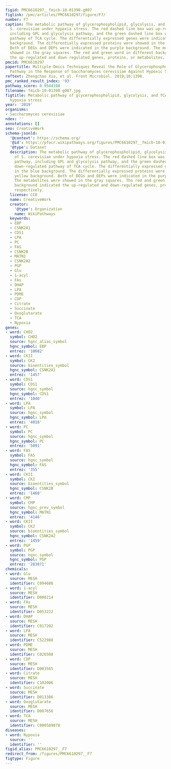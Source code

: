 ```yaml
---
figid: PMC6610297__fmicb-10-01398-g007
figlink: /pmc/articles/PMC6610297/figure/F7/
number: F7
caption: The metabolic pathway of glycerophospholipid, glycolysis, and TCA cycle of
  S. cerevisiae under hypoxia stress. The red dashed line box was up-regulated pathway,
  including GPL and glycolysis pathway, and the green dashed line box was down-regulated
  pathway of TCA cycle. The differentially expressed genes were indicated in the blue
  background. The differentially expressed proteins were showed in the yellow background.
  Both of DEGs and DEPs were indicated in the purple background. The metabolites were
  showed in the gray squares. The red and green word in different background indicated
  the up-regulated and down-regulated genes, proteins, or metabolites, respectively.
pmcid: PMC6610297
papertitle: Multiple-Omics Techniques Reveal the Role of Glycerophospholipid Metabolic
  Pathway in the Response of Saccharomyces cerevisiae Against Hypoxic Stress.
reftext: Zhengchao Xia, et al. Front Microbiol. 2019;10:1398.
pmc_ranked_result_index: '93'
pathway_score: 0.9544198
filename: fmicb-10-01398-g007.jpg
figtitle: Metabolic pathway of glycerophospholipid, glycolysis, and TCA cycle under
  hypoxia stress
year: '2019'
organisms:
- Saccharomyces cerevisiae
ndex: ''
annotations: []
seo: CreativeWork
schema-jsonld:
  '@context': https://schema.org/
  '@id': https://pfocr.wikipathways.org/figures/PMC6610297__fmicb-10-01398-g007.html
  '@type': Dataset
  description: The metabolic pathway of glycerophospholipid, glycolysis, and TCA cycle
    of S. cerevisiae under hypoxia stress. The red dashed line box was up-regulated
    pathway, including GPL and glycolysis pathway, and the green dashed line box was
    down-regulated pathway of TCA cycle. The differentially expressed genes were indicated
    in the blue background. The differentially expressed proteins were showed in the
    yellow background. Both of DEGs and DEPs were indicated in the purple background.
    The metabolites were showed in the gray squares. The red and green word in different
    background indicated the up-regulated and down-regulated genes, proteins, or metabolites,
    respectively.
  license: CC0
  name: CreativeWork
  creator:
    '@type': Organization
    name: WikiPathways
  keywords:
  - EBP
  - CSNK2A1
  - CDS1
  - LPA
  - PC
  - FAS
  - CSNK2B
  - MATN1
  - CSNK2A2
  - PGP
  - Glu
  - 1-acyl
  - FAs
  - DHAP
  - LPA
  - PDME
  - CDP
  - Citrate
  - Succinate
  - Oxoglutarate
  - TCA
  - Nypoxia
genes:
- word: CHO2
  symbol: CHO2
  source: hgnc_alias_symbol
  hgnc_symbol: EBP
  entrez: '10682'
- word: CKII
  symbol: CK2
  source: bioentities_symbol
  hgnc_symbol: CSNK2A1
  entrez: '1457'
- word: CDS1
  symbol: CDS1
  source: hgnc_symbol
  hgnc_symbol: CDS1
  entrez: '1040'
- word: LPA
  symbol: LPA
  source: hgnc_symbol
  hgnc_symbol: LPA
  entrez: '4018'
- word: PC
  symbol: PC
  source: hgnc_symbol
  hgnc_symbol: PC
  entrez: '5091'
- word: FAS
  symbol: FAS
  source: hgnc_symbol
  hgnc_symbol: FAS
  entrez: '355'
- word: CKII
  symbol: CK2
  source: bioentities_symbol
  hgnc_symbol: CSNK2B
  entrez: '1460'
- word: CMP
  symbol: CMP
  source: hgnc_prev_symbol
  hgnc_symbol: MATN1
  entrez: '4146'
- word: CKII
  symbol: CK2
  source: bioentities_symbol
  hgnc_symbol: CSNK2A2
  entrez: '1459'
- word: PGP
  symbol: PGP
  source: hgnc_symbol
  hgnc_symbol: PGP
  entrez: '283871'
chemicals:
- word: Glu
  source: MESH
  identifier: C094686
- word: 1-acyl
  source: MESH
  identifier: D000214
- word: FAs
  source: MESH
  identifier: D053222
- word: DHAP
  source: MESH
  identifier: C017202
- word: LPA
  source: MESH
  identifier: C522988
- word: PDME
  source: MESH
  identifier: C026508
- word: CDP
  source: MESH
  identifier: D003565
- word: Citrate
  source: MESH
  identifier: C102006
- word: Succinate
  source: MESH
  identifier: D013386
- word: Oxoglutarate
  source: MESH
  identifier: D007656
- word: TCA
  source: MESH
  identifier: C000589078
diseases:
- word: Nypoxia
  source: ''
  identifier: ''
figid_alias: PMC6610297__F7
redirect_from: /figures/PMC6610297__F7
figtype: Figure
---
```

